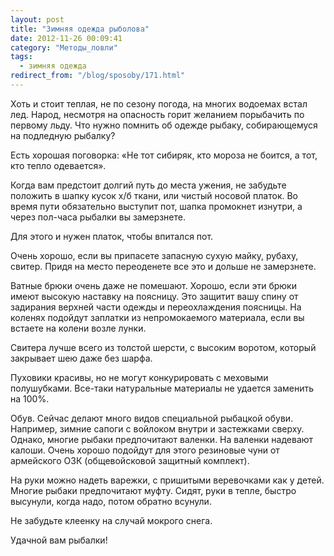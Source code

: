 ```yaml
---
layout: post
title: "Зимняя одежда рыболова"
date: 2012-11-26 00:09:41
category: "Методы_ловли"
tags:
  - зимняя одежда
redirect_from: "/blog/sposoby/171.html"
---
```

Хоть и стоит теплая, не по сезону погода, на многих водоемах встал лед.
Народ, несмотря на опасность горит желанием порыбачить по первому льду.
Что нужно помнить об одежде рыбаку, собирающемуся на подледную рыбалку? 

Есть хорошая поговорка: «Не тот сибиряк, кто мороза не боится, а тот,
кто тепло одевается».

Когда вам предстоит долгий путь до места ужения, не забудьте положить в
шапку кусок х/б ткани, или чистый носовой платок. Во время пути
обязательно выступит пот, шапка промокнет изнутри, а через пол-часа
рыбалки вы замерзнете.

Для этого и нужен платок, чтобы впитался пот.

Очень хорошо, если вы припасете запасную сухую майку, рубаху, свитер.
Придя на место переоденете все это и дольше не замерзнете.

Ватные брюки очень даже не помешают. Хорошо, если эти брюки имеют
высокую наставку на поясницу. Это защитит вашу спину от задирания
верхней части одежды и переохлаждения поясницы. На коленях подойдут
заплатки из непромокаемого материала, если вы встаете на колени возле
лунки.

Свитера лучше всего из толстой шерсти, с высоким воротом, который
закрывает шею даже без шарфа.

Пуховики красивы, но не могут конкурировать с меховыми полушубками.
Все-таки натуральные материалы не удается заменить на 100%.

Обув. Сейчас делают много видов специальной рыбацкой обуви. Например,
зимние сапоги с войлоком внутри и застежками сверху. Однако, многие
рыбаки предпочитают валенки. На валенки надевают калоши. Очень хорошо
подойдут для этого резиновые чуни от армейского ОЗК (общевойсковой
защитный комплект).

На руки можно надеть варежки, с пришитыми веревочками как у детей.
Многие рыбаки предпочитают муфту. Сидят, руки в тепле, быстро высунули,
когда надо, потом обратно всунули.

Не забудьте клеенку на случай мокрого снега.

Удачной вам рыбалки!
